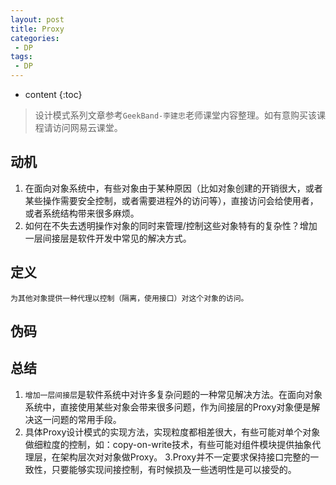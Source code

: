 ```yaml
---
layout: post
title: Proxy
categories: 
 - DP
tags:
 - DP
---
```


* content
{:toc}

> 设计模式系列文章参考`GeekBand-李建忠`老师课堂内容整理。如有意购买该课程请访问网易云课堂。

## 动机

1. 在面向对象系统中，有些对象由于某种原因（比如对象创建的开销很大，或者某些操作需要安全控制，或者需要进程外的访问等），直接访问会给使用者，或者系统结构带来很多麻烦。
2. 如何在不失去透明操作对象的同时来管理/控制这些对象特有的复杂性？增加一层间接层是软件开发中常见的解决方式。




## 定义

	为其他对象提供一种代理以控制（隔离，使用接口）对这个对象的访问。
	
## 伪码



## 总结

1. `增加一层间接层`是软件系统中对许多复杂问题的一种常见解决方法。在面向对象系统中，直接使用某些对象会带来很多问题，作为间接层的Proxy对象便是解决这一问题的常用手段。
2. 具体Proxy设计模式的实现方法，实现粒度都相差很大，有些可能对单个对象做细粒度的控制，如：copy-on-write技术，有些可能对组件模块提供抽象代理层，在架构层次对对象做Proxy。
3.Proxy并不一定要求保持接口完整的一致性，只要能够实现间接控制，有时候损及一些透明性是可以接受的。